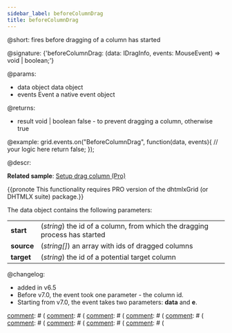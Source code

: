 ```yaml
---
sidebar_label: beforeColumnDrag
title: beforeColumnDrag
---          
```


@short: fires before dragging of a column has started

@signature: {'beforeColumnDrag: (data: IDragInfo, events: MouseEvent) => void | boolean;'}
	
@params:
- data		object		data object
- events		    Event		a native event object

@returns:
- result	void | boolean		false - to prevent dragging a column, otherwise true

@example:
grid.events.on("BeforeColumnDrag", function(data, events){
	// your logic here
    return false;
});

@descr:

**Related sample**: [Setup drag column (Pro)](https://snippet.dhtmlx.com/dfdlzpqb)

{{pronote This functionality requires PRO version of the dhtmlxGrid (or DHTMLX suite) package.}}

The data object contains the following parameters:

<table>
	<tbody>
        <tr>
			<td><b>start</b></td>
			<td>(<i>string</i>) the id of a column, from which the dragging process has started</td>
		</tr>
        <tr>
			<td><b>source</b></td>
			<td>(<i>string[]</i>) an array with ids of dragged columns</td>
		</tr>
        <tr>
			<td><b>target</b></td>
			<td>(<i>string</i>) the id of a potential target column</td>
		</tr>
    </tbody>
</table>

@changelog:

- added in v6.5
- Before v7.0, the event took one parameter - the column id. 
- Starting from v7.0, the event takes two parameters: **data** and **e**.

[comment]: # (@relatedapi:)
[comment]: # ([](grid/api/grid_dragitem_config.md)
[comment]: # ([](grid/api/grid_aftercolumndrag_event.md)
[comment]: # ([](grid/api/grid_aftercolumndrop_event.md)
[comment]: # ([](grid/api/grid_beforecolumndrop_event.md)
[comment]: # ([](grid/api/grid_cancolumndrop_event.md)
[comment]: # ([](grid/api/grid_cancelcolumndrop_event.md)
[comment]: # ([](grid/api/grid_dragcolumnin_event.md)
[comment]: # ([](grid/api/grid_dragcolumnout_event.md)
[comment]: # ([](grid/api/grid_dragcolumnstart_event.md)

[comment]: # (@related: grid/configuration.md#drag-n-drop-of-grid-columns)
